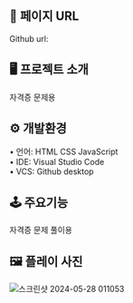 ## 🔗 페이지 URL 
Github url: 

## 🖥 프로젝트 소개 

자격증 문제용 

## ⚙️ 개발환경  

• 언어: HTML CSS JavaScript  
• IDE: Visual Studio Code  
• VCS: Github desktop   

## 🕹 주요기능  

자격증 문제 풀이용  

## 🖼 플레이 사진
![스크린샷 2024-05-28 011053](https://github.com/SeungYeon04/A_CBT1.github.io/assets/100332811/2acc9126-42af-4526-958c-8e9d1b6cfb64)
